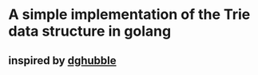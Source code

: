 # A simple implementation of the Trie data structure in golang
## inspired by <a href = "https://github.com/dghubble/trie">dghubble</a>